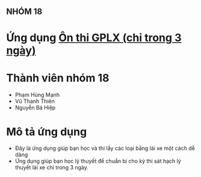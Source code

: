 ## NHÓM 18

# Ứng dụng [Ôn thi GPLX (chỉ trong 3 ngày)](https://play.google.com/store/apps/details?id=com.vietdevpro.onthigiaypheplaixe.oto)
# Thành viên nhóm 18
- Phạm Hùng Mạnh
- Vũ Thanh Thiên
- Nguyễn Bá Hiệp

# Mô tả ứng dụng
* Đây là ứng dụng giúp bạn học và thi lấy các loại bằng lái xe một cách dễ dàng
* Ứng dụng giúp bạn học lý thuyết để chuẩn bị cho kỳ thi sát hạch lý thuyết lái xe chỉ trong 3 ngày.



